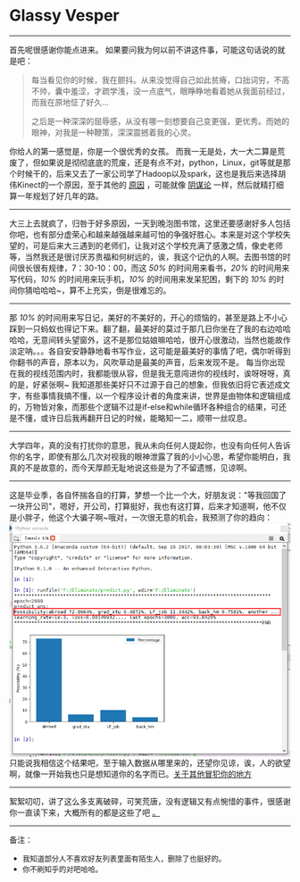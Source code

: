 # Glassy Vesper
---
首先呢很感谢你能点进来。
如果要问我为何以前不讲这件事，可能这句话说的就是吧：
> 每当看见你的时候，我在颤抖。从来没觉得自己如此贫瘠，口拙词穷，不高不帅，囊中羞涩，才疏学浅，没一点底气，眼睁睁地看着她从我面前经过，而我在原地怔了好久…  
> 
> 之后是一种深深的屈辱感，从没有哪一刻想要自己变更强，更优秀。而她的眼神，对我是一种鞭策，深深震撼着我的心灵。

你给人的第一感觉是，你是一个很优秀的女孩。
而我一无是处，大一大二算是荒废了，但如果说是彻彻底底的荒废，还是有点不对，python，Linux，git等就是那个时候干的，后来又去了一家公司学了Hadoop以及spark，这也是我后来选择胡伟Kinect的一个原因，至于其他的 [原因]() ，可能就像 [阴谋论]() 一样，然后就精打细算一年规划了好几年的路。 
___ 

大三上去就疯了，归咎于好多原因，一天到晚泡图书馆，这里还要感谢好多人包括你吧，也有部分虚荣心和越来越强越来越可怕的争强好胜心。本来是对这个学校失望的，可是后来大三遇到的老师们，让我对这个学校充满了感激之情，像史老师等，当然我还是很讨厌苏贵福和何树远的，诶，我这个记仇的人啊。去图书馆的时间很长很有规律，7：30-10：00，而这 _50%_ 的时间用来看书，*20%* 的时间用来写代码，*10%* 的时间用来玩手机，*10%* 的时间用来发呆犯困，剩下的 *10%* 的时间你猜哈哈哈~，算不上充实，倒是很难忘的。
___

那 *10%* 的时间用来写日记，美好的不美好的，开心的烦恼的，甚至是路上不小心踩到一只蚂蚁也得记下来。翻了翻，最美好的莫过于那几日你坐在了我的右边哈哈哈哈，无意间转头望窗外，这不是那位姑娘嘛哈哈，很开心很激动，当然也能故作淡定呐。。。各自安安静静地看书写作业，这可能是最美好的事情了吧，偶尔听得到你翻书的声音，原本以为，风吹草动是最美的声音，后来发现不是。
每当你出现在我的视线范围内时，我都能很从容，但是我无意闯进你的视线时，诶呀呀呀，真的是，好紧张啊~
我知道那些美好只不过源于自己的想象，但我依旧将它表述成文字，有些事情我搞不懂，以一个程序设计者的角度来讲，世界是由物体和逻辑组成的，万物皆对象，而那些个逻辑不过是if-else和while循环各种组合的结果，可还是不懂，或许日后我再翻开日记的时候，能略知一二，顺带一丝叹息。
___
大学四年，真的没有打扰你的意思，我从未向任何人提起你，也没有向任何人告诉你的名字，即使有那么几次对视我的眼神泄露了我的小小心思，希望你能明白，我真的不是故意的，而今天厚颜无耻地说这些是为了不留遗憾，见谅啊。
___
这是毕业季，各自怀揣各自的打算，梦想一个比一个大，好朋友说："等我回国了一块开公司"，嗯好，开公司，打算挺好，我也有这打算，后来才知道啊，他不仅是小胖子，他这个大骗子啊~哦对，一次很无意的机会，我预测了你的趋向：<img src="https://github.com/wfnian/learn_git/blob/master/Vesper/sundry/1.png?raw=true" align=center />只能说我相信这个结果吧，至于输入数据从哪里来的，还望你见谅，诶，人的欲望啊，就像一开始我也只是想知道你的名字而已。[关于其他冒犯你的地方]()
___
絮絮叨叨，讲了这么多支离破碎，可笑荒唐，没有逻辑又有点惋惜的事件，很感谢你一直读下来，大概所有的都是这些了吧 [ 。 ](https://github.com/wfnian/learn_git/blob/master/Vesper/reason.md)
___
备注：
- <font size="2">我知道部分人不喜欢好友列表里面有陌生人，删除了也挺好的。</font><br />
- <font size="2">你不刷知乎的对吧哈哈。</front>